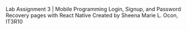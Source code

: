 Lab Assignment 3 | Mobile Programming
Login, Signup, and Password Recovery pages with React Native
Created by Sheena Marie L. Ocon, IT3R10
